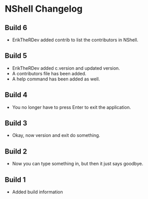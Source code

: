 # NShell Changelog

## Build 6

- ErikTheRDev added contrib to list the contributors in NShell.

## Build 5

- ErikTheRDev added c.version and updated version.
- A contributors file has been added.
- A help command has been added as well.

## Build 4

- You no longer have to press Enter to exit the application.

## Build 3

- Okay, now version and exit do something.

## Build 2

- Now you can type something in, but then it just says goodbye.

## Build 1

- Added build information
